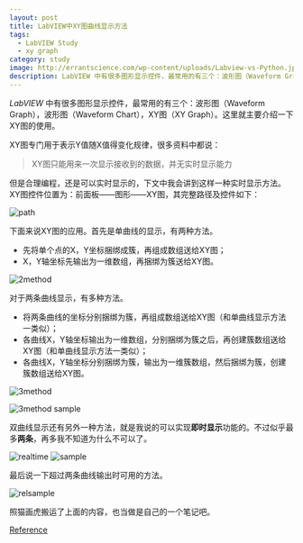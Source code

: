 ```yaml
---
layout: post
title: LabVIEW中XY图曲线显示方法
tags:
  - LabVIEW Study
  - xy graph
category: study
image: http://errantscience.com/wp-content/uploads/Labview-vs-Python.jpg
description: LabVIEW 中有很多图形显示控件，最常用的有三个：波形图（Waveform Graph），波形图（Waveform Chart），XY图（XY Graph）。这里就主要介绍一下XY图的使用。
---
```


*LabVIEW* 中有很多图形显示控件，最常用的有三个：波形图（Waveform Graph），波形图（Waveform Chart），XY图（XY Graph）。这里就主要介绍一下XY图的使用。

XY图专门用于表示Y值随X值得变化规律，很多资料中都说：

> XY图只能用来一次显示接收到的数据，并无实时显示能力

但是合理编程，还是可以实时显示的，下文中我会讲到这样一种实时显示方法。XY图控件位置为：前面板——图形——XY图，其完整路径及控件如下：

![path](https://s3.amazonaws.com/f.cl.ly/items/3g0k3r432I2q0P1N1I3Q/Image%202.png)

下面来说XY图的应用。首先是单曲线的显示，有两种方法。

* 先将单个点的X，Y坐标捆绑成簇，再组成数组送给XY图；
* X，Y轴坐标先输出为一维数组，再捆绑为簇送给XY图。

![2method](http://cl.ly/image/1m182M2D2s3I/Image%203.png)

对于两条曲线显示，有多种方法。

* 将两条曲线的坐标分别捆绑为簇，再组成数组送给XY图（和单曲线显示方法一类似）；
* 各曲线X，Y轴坐标输出为一维数组，分别捆绑为簇之后，再创建簇数组送给XY图（和单曲线显示方法一类似）；
* 各曲线X，Y轴坐标分别捆绑为簇，输出为一维簇数组，然后捆绑为簇，创建簇数组送给XY图。

![3method](http://cl.ly/image/1h440z2s0b0s/Image%204.png)

![3method sample](http://cl.ly/image/3X2B0W2T0q02/Image%205.png)

双曲线显示还有另外一种方法，就是我说的可以实现**即时显示**功能的。不过似乎最多**两条**，再多我不知道为什么不可以了。

![realtime](http://cl.ly/image/260p0y2w0E3z/Image%206.png)
![sample](http://cl.ly/image/1s083v2e2h3h/Screen%20Recording%202015-08-05%20at%209.02.42%20%E4%B8%8B%E5%8D%88.gif)

最后说一下超过两条曲线输出时可用的方法。

![relsample](http://cl.ly/image/1z0C103U370m/Image%207.png)

照猫画虎搬运了上面的内容，也当做是自己的一个笔记吧。

[Reference](http://zoomsky1988.blog.163.com/blog/static/165202344201122363936708)
